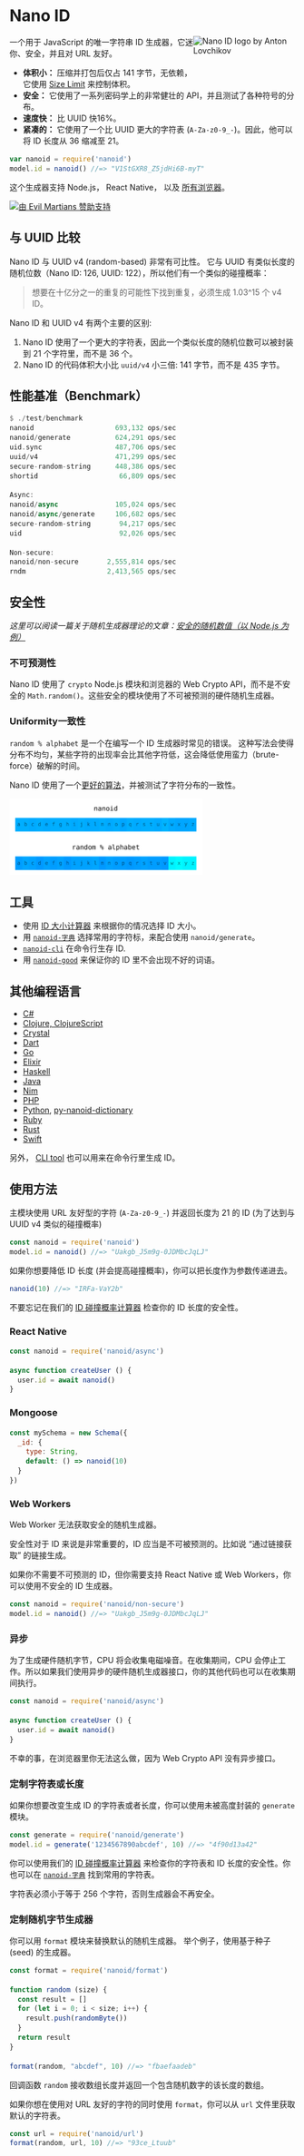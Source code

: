 # Nano ID

<img src="https://ai.github.io/nanoid/logo.svg" align="right"
     alt="Nano ID logo by Anton Lovchikov" width="180" height="94">

一个用于 JavaScript 的唯一字符串 ID 生成器，它迷你、安全，并且对 URL 友好。

* **体积小：** 压缩并打包后仅占 141 字节，无依赖，它使用 [Size Limit] 来控制体积。
* **安全：** 它使用了一系列密码学上的非常健壮的 API，并且测试了各种符号的分布。
* **速度快：** 比 UUID 快16%。
* **紧凑的：** 它使用了一个比 UUID 更大的字符表 (`A-Za-z0-9_-`)。因此，他可以将 ID 长度从 36 缩减至 21。

```js
var nanoid = require('nanoid')
model.id = nanoid() //=> "V1StGXR8_Z5jdHi6B-myT"
```

这个生成器支持 Node.js， React Native， 以及 [所有浏览器]。

[所有浏览器]: http://caniuse.com/#feat=getrandomvalues
[Size Limit]:   https://github.com/ai/size-limit

<a href="https://evilmartians.com/?utm_source=nanoid">
  <img src="https://evilmartians.com/badges/sponsored-by-evil-martians.svg"
       alt="由 Evil Martians 赞助支持" width="236" height="54">
</a>


## 与 UUID 比较

Nano ID 与 UUID v4 (random-based) 非常有可比性。 它与 UUID 有类似长度的随机位数（Nano ID: 126, UUID: 122），所以他们有一个类似的碰撞概率：

> 想要在十亿分之一的重复的可能性下找到重复，必须生成 1.03^15 个 v4 ID。


Nano ID 和 UUID v4 有两个主要的区别:

1. Nano ID 使用了一个更大的字符表，因此一个类似长度的随机位数可以被封装到 21 个字符里，而不是 36 个。
2. Nano ID 的代码体积大小比 `uuid/v4` 小三倍: 141 字节，而不是 435 字节。


## 性能基准（Benchmark）

```rust
$ ./test/benchmark
nanoid                    693,132 ops/sec
nanoid/generate           624,291 ops/sec
uid.sync                  487,706 ops/sec
uuid/v4                   471,299 ops/sec
secure-random-string      448,386 ops/sec
shortid                    66,809 ops/sec

Async:
nanoid/async              105,024 ops/sec
nanoid/async/generate     106,682 ops/sec
secure-random-string       94,217 ops/sec
uid                        92,026 ops/sec

Non-secure:
nanoid/non-secure       2,555,814 ops/sec
rndm                    2,413,565 ops/sec
```


## 安全性

*这里可以阅读一篇关于随机生成器理论的文章：[安全的随机数值（以 Node.js 为例）]*

### 不可预测性

Nano ID 使用了 `crypto` Node.js 模块和浏览器的 Web Crypto API，而不是不安全的 `Math.random()`。这些安全的模块使用了不可被预测的硬件随机生成器。


### Uniformity一致性

`random % alphabet` 是一个在编写一个 ID 生成器时常见的错误。
这种写法会使得分布不均匀，某些字符的出现率会比其他字符低，这会降低使用蛮力（brute-force）破解的时间。

Nano ID 使用了一个[更好的算法]，并被测试了字符分布的一致性。

<img src="img/distribution.png" alt="Nano ID 一致性"
     width="340" height="135">

[安全的随机数值（以 Node.js 为例）]: https://gist.github.com/joepie91/7105003c3b26e65efcea63f3db82dfba
[更好的算法]: https://github.com/ai/nanoid/blob/master/format.js


## 工具

* 使用 [ID 大小计算器] 来根据你的情况选择 ID 大小。
* 用 [`nanoid-字典`] 选择常用的字符标，来配合使用 `nanoid/generate`。
* [`nanoid-cli`] 在命令行生存 ID.
* 用 [`nanoid-good`] 来保证你的 ID 里不会出现不好的词语。

[`nanoid-字典`]: https://github.com/CyberAP/nanoid-dictionary
[ID 大小计算器]:  https://alex7kom.github.io/nano-nanoid-cc/
[`nanoid-cli`]:        https://github.com/twhitbeck/nanoid-cli
[`nanoid-good`]:       https://github.com/y-gagar1n/nanoid-good


## 其他编程语言

* [C#](https://github.com/codeyu/nanoid-net)
* [Clojure, ClojureScript](https://github.com/zelark/nano-id)
* [Crystal](https://github.com/mamantoha/nanoid.cr)
* [Dart](https://github.com/pd4d10/nanoid)
* [Go](https://github.com/matoous/go-nanoid)
* [Elixir](https://github.com/railsmechanic/nanoid)
* [Haskell](https://github.com/4e6/nanoid-hs)
* [Java](https://github.com/aventrix/jnanoid)
* [Nim](https://github.com/icyphox/nanoid.nim)
* [PHP](https://github.com/hidehalo/nanoid-php)
* [Python](https://github.com/puyuan/py-nanoid), [py-nanoid-dictionary](https://github.com/aidarkhanov/py-nanoid-dictionary)
* [Ruby](https://github.com/radeno/nanoid.rb)
* [Rust](https://github.com/nikolay-govorov/nanoid)
* [Swift](https://github.com/antiflasher/NanoID)

另外， [CLI tool] 也可以用来在命令行里生成 ID。

[CLI tool]: https://github.com/twhitbeck/nanoid-cli


## 使用方法

主模块使用 URL 友好型的字符 (`A-Za-z0-9_-`) 并返回长度为 21 的 ID (为了达到与 UUID v4 类似的碰撞概率)

```js
const nanoid = require('nanoid')
model.id = nanoid() //=> "Uakgb_J5m9g-0JDMbcJqLJ"
```

如果你想要降低 ID 长度 (并会提高碰撞概率)，你可以把长度作为参数传递进去。

```js
nanoid(10) //=> "IRFa-VaY2b"
```

不要忘记在我们的 [ID 碰撞概率计算器] 检查你的 ID 长度的安全性。

[ID 碰撞概率计算器]: https://alex7kom.github.io/nano-nanoid-cc/


### React Native

```js
const nanoid = require('nanoid/async')

async function createUser () {
  user.id = await nanoid()
}
```


### Mongoose

```js
const mySchema = new Schema({
  _id: {
    type: String,
    default: () => nanoid(10)
  }
})
```


### Web Workers

Web Worker 无法获取安全的随机生成器。

安全性对于 ID 来说是非常重要的，ID 应当是不可被预测的。比如说 “通过链接获取” 的链接生成。

如果你不需要不可预测的 ID，但你需要支持 React Native 或 Web Workers，你可以使用不安全的 ID 生成器。

```js
const nanoid = require('nanoid/non-secure')
model.id = nanoid() //=> "Uakgb_J5m9g-0JDMbcJqLJ"
```


### 异步

为了生成硬件随机字节，CPU 将会收集电磁噪音。在收集期间，CPU 会停止工作。所以如果我们使用异步的硬件随机生成器接口，你的其他代码也可以在收集期间执行。

```js
const nanoid = require('nanoid/async')

async function createUser () {
  user.id = await nanoid()
}
```

不幸的事，在浏览器里你无法这么做，因为 Web Crypto API 没有异步接口。


### 定制字符表或长度

如果你想要改变生成 ID 的字符表或者长度，你可以使用未被高度封装的 `generate` 模块。

```js
const generate = require('nanoid/generate')
model.id = generate('1234567890abcdef', 10) //=> "4f90d13a42"
```

你可以使用我们的 [ID 碰撞概率计算器] 来检查你的字符表和 ID 长度的安全性。你也可以在 [`nanoid-字典`] 找到常用的字符表。

字符表必须小于等于 256 个字符，否则生成器会不再安全。

[ID 碰撞概率计算器]: https://alex7kom.github.io/nano-nanoid-cc/
[`nanoid-字典`]: https://github.com/CyberAP/nanoid-dictionary


### 定制随机字节生成器

你可以用 `format` 模块来替换默认的随机生成器。
举个例子，使用基于种子 (seed) 的生成器。

```js
const format = require('nanoid/format')

function random (size) {
  const result = []
  for (let i = 0; i < size; i++) {
    result.push(randomByte())
  }
  return result
}

format(random, "abcdef", 10) //=> "fbaefaadeb"
```

回调函数 `random` 接收数组长度并返回一个包含随机数字的该长度的数组。

如果你想在使用对 URL 友好的字符的同时使用 `format`，你可以从 `url` 文件里获取默认的字符表。

```js
const url = require('nanoid/url')
format(random, url, 10) //=> "93ce_Ltuub"
```
